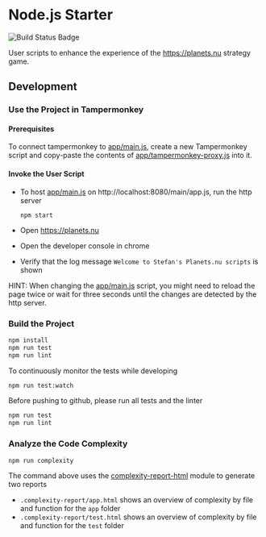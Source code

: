 # Node.js Starter

![Build Status Badge](https://github.com/wonderbird/planets-nu-scripts/workflows/Node.js%20CI/badge.svg)

User scripts to enhance the experience of the https://planets.nu strategy game.

## Development

### Use the Project in Tampermonkey

#### Prerequisites

To connect tampermonkey to [app/main.js](./app/main.js), create a new Tampermonkey script and copy-paste the
contents of [app/tampermonkey-proxy.js](./app/tampermonkey-proxy.js) into it.

#### Invoke the User Script

- To host [app/main.js](./app/main.js) on http://localhost:8080/main/app.js, run the http server

  ```shell
  npm start
  ```

- Open https://planets.nu
- Open the developer console in chrome
- Verify that the log message `Welcome to Stefan's Planets.nu scripts` is shown

HINT: When changing the [app/main.js](./app/main.js) script, you might need to reload the page twice or wait for three
seconds until the changes are detected by the http server.

### Build the Project

```sh
npm install
npm run test
npm run lint
```

To continuously monitor the tests while developing

```sh
npm run test:watch
```

Before pushing to github, please run all tests and the linter

```sh
npm run test
npm run lint
```

### Analyze the Code Complexity

```sh
npm run complexity
```

The command above uses the [complexity-report-html](https://github.com/igneel64/complexity-report-html) module to generate two reports

* `.complexity-report/app.html` shows an overview of complexity by file and function for the `app` folder
* `.complexity-report/test.html` shows an overview of complexity by file and function for the `test` folder
